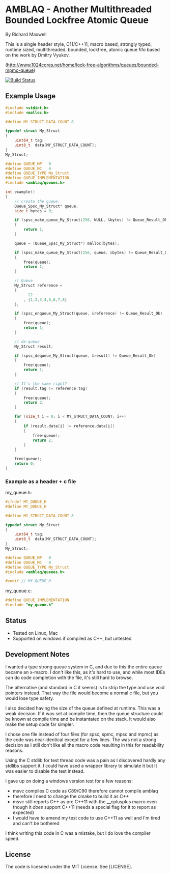 AMBLAQ - Another Multithreaded Bounded Lockfree Atomic Queue
============================================================
By Richard Maxwell

This is a single header style, C11/C++11, macro based, strongly typed,
runtime sized, multithreaded, bounded, lockfree, atomic queue fifo based on the
work by Dmitry Vyukov.

(http://www.1024cores.net/home/lock-free-algorithms/queues/bounded-mpmc-queue)

[![Build Status](https://travis-ci.org/JodiTheTigger/amblaq.svg?branch=master)](https://travis-ci.org/JodiTheTigger/amblaq)

Example Usage
-------------

```c
#include <stdint.h>
#include <malloc.h>

#define MY_STRUCT_DATA_COUNT 8

typedef struct My_Struct
{
    uint64_t tag;
    uint8_t  data[MY_STRUCT_DATA_COUNT];
}
My_Struct;

#define QUEUE_MP   0
#define QUEUE_MC   0
#define QUEUE_TYPE My_Struct
#define QUEUE_IMPLEMENTATION
#include <amblaq/queues.h>

int example()
{
    // create the queue.
    Queue_Spsc_My_Struct* queue;
    size_t bytes = 0;

    if (spsc_make_queue_My_Struct(256, NULL, &bytes) != Queue_Result_Ok)
    {
        return 1;
    }

    queue = (Queue_Spsc_My_Struct*) malloc(bytes);

    if (spsc_make_queue_My_Struct(256, queue, &bytes) != Queue_Result_Ok)
    {
        free(queue);
        return 1;
    }

    // Queue
    My_Struct reference =
    {
          22
        , {1,2,3,4,5,6,7,8}
    };

    if (spsc_enqueue_My_Struct(queue, &reference) != Queue_Result_Ok)
    {
        free(queue);
        return 1;
    }

    // de-queue
    My_Struct result;

    if (spsc_dequeue_My_Struct(queue, &result) != Queue_Result_Ok)
    {
        free(queue);
        return 1;
    }

    // It's the same right?
    if (result.tag != reference.tag)
    {
        free(queue);
        return 2;
    }

    for (size_t i = 0; i < MY_STRUCT_DATA_COUNT; i++)
    {
        if (result.data[i] != reference.data[i])
        {
            free(queue);
            return 2;
        }
    }

    free(queue);
    return 0;
}
```

### Example as a header + c file

my_queue.h:
```c
#ifndef MY_QUEUE_H
#define MY_QUEUE_H

#define MY_STRUCT_DATA_COUNT 8

typedef struct My_Struct
{
    uint64_t tag;
    uint8_t  data[MY_STRUCT_DATA_COUNT];
}
My_Struct;

#define QUEUE_MP   0
#define QUEUE_MC   0
#define QUEUE_TYPE My_Struct
#include <amblaq/queues.h>

#endif // MY_QUEUE_H
```

my_queue.c:
```c
#define QUEUE_IMPLEMENTATION
#include "my_queue.h"
```

Status
------
* Tested on Linux, Mac
* Supported on windows if compiled as C++, but untested

Development Notes
-----------------
I wanted a type strong queue system in C, and due to this the entire queue
became an x-macro. I don't like this, as it's hard to use, and while most
IDEs can do code completion with the file, it's still hard to browse.

The alternative (and standard in C it seems) is to strip the type and use void
pointers instead. That way the file would become a normal c file, but you would
lose type safety.

I also decided having the size of the queue defined at runtime. This was a weak
decision. If it was set at compile time, then the queue structure could be known
at compile time and be instantated on the stack. It would also make the setup
code far simpler.

I chose one file instead of four files (for spsc, spmc, mpsc and mpmc) as the
code was near identical except for a few lines. The was not a strong decision
as I still don't like all the macro code resulting in this for readability
reasons.

Using the C stdlib for test thread code was a pain as I discovered hardly any
stdlibs support it. I could have used a wrapper library to simulate it but It
was easier to disable the test instead.

I gave up on doing a windows version test for a few reasons:
* msvc compiles C code as C89/C90 therefore cannot compile amblaq
* therefore I need to change the cmake to build it as C++
* msvc still reports C++ as pre C++11 with the __cplusplus macro even though
  it _does_ support C++11 (needs a special flag for it to report as expected)
* I would have to amend my test code to use C++11 as well and I'm tired and
  can't be bothered

I think writing this code in C was a mistake, but I do love the compiler speed.

License
-------
The code is licesned under the MIT License. See [LICENSE].
